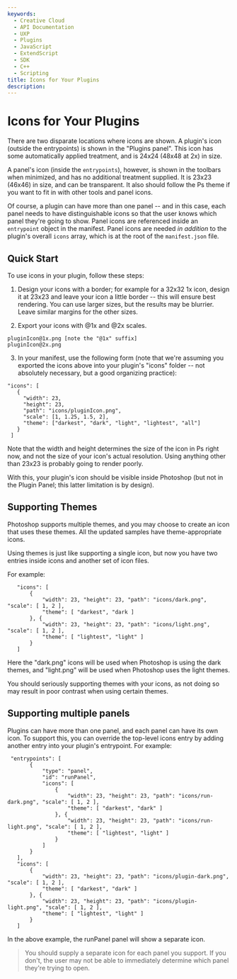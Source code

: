 ```yaml
---
keywords:
  - Creative Cloud
  - API Documentation
  - UXP
  - Plugins
  - JavaScript
  - ExtendScript
  - SDK
  - C++
  - Scripting
title: Icons for Your Plugins
description:
---
```


# Icons for Your Plugins

There are two disparate locations where icons are shown. A plugin's icon (outside the entrypoints) is shown in the "Plugins panel". This icon has some automatically applied treatment, and is 24x24 (48x48 at 2x) in size.

A panel's icon (inside the `entrypoints`), however, is shown in the toolbars when minimized, and has no additional treatment supplied. It is 23x23 (46x46) in size, and can be transparent. It also should follow the Ps theme if you want to fit in with other tools and panel icons.

Of course, a plugin can have more than one panel -- and in this case, each panel needs to have distinguishable icons so that the user knows which panel they're going to show. Panel icons are referenced inside an `entrypoint` object in the manifest. Panel icons are needed *in addition* to the plugin's overall `icons` array, which is at the root of the `manifest.json` file.


## Quick Start
To use icons in your plugin, follow these steps:

1. Design your icons with a border; for example for a 32x32 1x icon, design it at 23x23 and leave your icon a little border -- this will ensure best rendering. You can use larger sizes, but the results may be blurrier. Leave similar margins for the other sizes.

2. Export your icons with @1x and @2x scales.

```
pluginIcon@1x.png [note the "@1x" suffix]
pluginIcon@2x.png
````

3. In your manifest, use the following form (note that we're assuming you exported the icons above into your plugin's "icons" folder -- not absolutely necessary, but a good organizing practice):

 ````
 "icons": [
    {
      "width": 23,
      "height": 23,
      "path": "icons/pluginIcon.png",
      "scale": [1, 1.25, 1.5, 2],
      "theme": ["darkest", "dark", "light", "lightest", "all"]
    }
  ]
````

Note that the width and height determines the size of the icon in Ps right now, and not the size of your icon's actual resolution. Using anything other than 23x23 is probably going to render poorly.

With this, your plugin's icon should be visible inside Photoshop (but not in the Plugin Panel; this latter limitation is by design).

## Supporting Themes

Photoshop supports multiple themes, and you may choose to create an icon that uses these themes. All the updated samples have theme-appropriate icons.

Using themes is just like supporting a single icon, but now you have two entries inside icons and another set of icon files.

For example:

 ````
    "icons": [
        {
            "width": 23, "height": 23, "path": "icons/dark.png", "scale": [ 1, 2 ],
            "theme": [ "darkest", "dark ]
        }, {
            "width": 23, "height": 23, "path": "icons/light.png", "scale": [ 1, 2 ],
            "theme": [ "lightest", "light" ]
        }
    ]
````

Here the "dark.png" icons will be used when Photoshop is using the dark themes, and "light.png" will be used when Photoshop uses the light themes.

You should seriously supporting themes with your icons, as not doing so may result in poor contrast when using certain themes.

## Supporting multiple panels

Plugins can have more than one panel, and each panel can have its own icon. To support this, you can override the top-level icons entry by adding another entry into your plugin's entrypoint. For example:

 ````
  "entrypoints": [
        {
            "type": "panel",
            "id": "runPanel",
            "icons": [
                {
                    "width": 23, "height": 23, "path": "icons/run-dark.png", "scale": [ 1, 2 ],
                    "theme": [ "darkest", "dark" ]
                }, {
                    "width": 23, "height": 23, "path": "icons/run-light.png", "scale": [ 1, 2 ],
                    "theme": [ "lightest", "light" ]
                }
            ]
        }
    ],
    "icons": [
        {
            "width": 23, "height": 23, "path": "icons/plugin-dark.png", "scale": [ 1, 2 ],
            "theme": [ "darkest", "dark" ]
        }, {
            "width": 23, "height": 23, "path": "icons/plugin-light.png", "scale": [ 1, 2 ],
            "theme": [ "lightest", "light" ]
        }
    ]
````

In the above example, the runPanel panel will show a separate icon.

> You should supply a separate icon for each panel you support. If you don't, the user may not be able to immediately determine which panel they're trying to open.